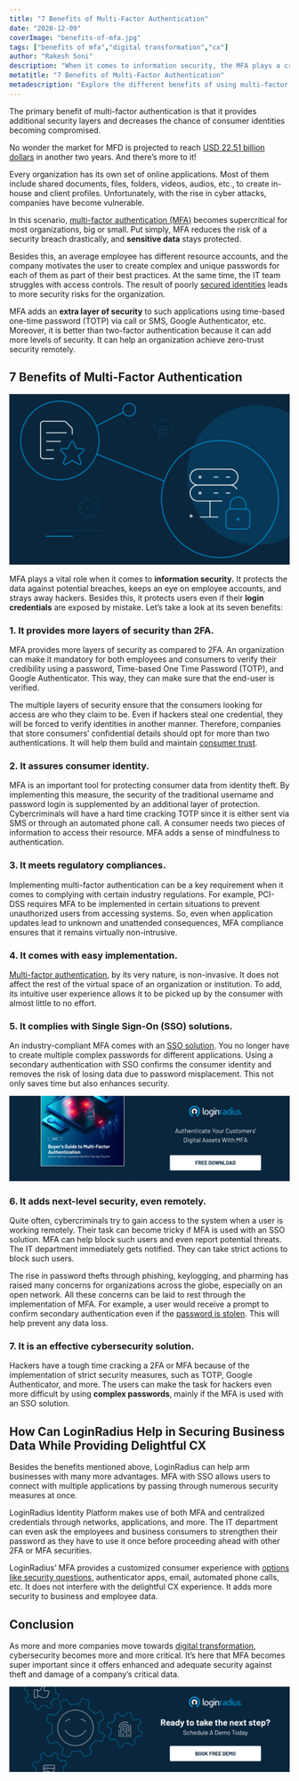 ```yaml
---
title: "7 Benefits of Multi-Factor Authentication"
date: "2020-12-09"
coverImage: "benefits-of-mfa.jpg"
tags: ["benefits of mfa","digital transformation","cx"]
author: "Rakesh Soni"
description: "When it comes to information security, the MFA plays a crucial role. It protects information from possible hacks, keeps an eye on employee accounts, and scares hackers away. Besides this even though their login credentials are leaked by accident, it protects users."
metatitle: "7 Benefits of Multi-Factor Authentication"
metadescription: "Explore the different benefits of using multi-factor authentication and how you can enhance security for your business using additional layers of authentication."
---
```


The primary benefit of multi-factor authentication is that it provides additional security layers and decreases the chance of consumer identities becoming compromised.

No wonder the market for MFD is projected to reach [USD 22.51 billion dollars](https://www.marketsandmarkets.com/Market-Reports/multi-factor-authentication-market-877.html) in another two years. And there’s more to it!

Every organization has its own set of online applications. Most of them include shared documents, files, folders, videos, audios, etc., to create in-house and client profiles. Unfortunately, with the rise in cyber attacks, companies have become vulnerable. 

In this scenario, [multi-factor authentication (MFA)](https://www.loginradius.com/multi-factor-authentication/) becomes supercritical for most organizations, big or small. Put simply, MFA reduces the risk of a security breach drastically, and **sensitive data** stays protected. 

Besides this, an average employee has different resource accounts, and the company motivates the user to create complex and unique passwords for each of them as part of their best practices. At the same time, the IT team struggles with access controls. The result of poorly [secured identities](https://www.loginradius.com/blog/2019/12/identity-as-a-service-for-business/) leads to more security risks for the organization.

MFA adds an **extra layer of security** to such applications using time-based one-time password (TOTP) via call or SMS, Google Authenticator, etc. Moreover, it is better than two-factor authentication because it can add more levels of security. It can help an organization achieve zero-trust security remotely.


## 7 Benefits of Multi-Factor Authentication


![loginradius-mfa](loginradius-mfa.png)

MFA plays a vital role when it comes to **information security.** It protects the data against potential breaches, keeps an eye on employee accounts, and strays away hackers. Besides this, it protects users even if their **login credentials** are exposed by mistake. Let’s take a look at its seven benefits: 


### 1. It provides more layers of security than 2FA.

MFA provides more layers of security as compared to 2FA. An organization can make it mandatory for both employees and consumers to verify their credibility using a password, Time-based One Time Password (TOTP), and Google Authenticator. This way, they can make sure that the end-user is verified. 

The multiple layers of security ensure that the consumers looking for access are who they claim to be. Even if hackers steal one credential, they will be forced to verify identities in another manner. Therefore, companies that store consumers’ confidential details should opt for more than two authentications. It will help them build and maintain [consumer trust](https://www.loginradius.com/customer-security/).


### 2. It assures consumer identity.

MFA is an important tool for protecting consumer data from identity theft. By implementing this measure, the security of the traditional username and password login is supplemented by an additional layer of protection. Cybercriminals will have a hard time cracking TOTP since it is either sent via SMS or through an automated phone call. A consumer needs two pieces of information to access their resource. MFA adds a sense of mindfulness to authentication.


### 3. It meets regulatory compliances.

Implementing multi-factor authentication can be a key requirement when it comes to complying with certain industry regulations. For example, PCI-DSS requires MFA to be implemented in certain situations to prevent unauthorized users from accessing systems. So, even when application updates lead to unknown and unattended consequences, MFA compliance ensures that it remains virtually non-intrusive.


### 4. It comes with easy implementation.

[Multi-factor authentication](https://www.loginradius.com/blog/identity/2019/06/what-is-multi-factor-authentication/), by its very nature, is non-invasive. It does not affect the rest of the virtual space of an organization or institution. To add, its intuitive user experience allows it to be picked up by the consumer with almost little to no effort.


### 5. It complies with Single Sign-On (SSO) solutions.

An industry-compliant MFA comes with an [SSO solution](https://www.loginradius.com/single-sign-on/). You no longer have to create multiple complex passwords for different applications. Using a secondary authentication with SSO confirms the consumer identity and removes the risk of losing data due to password misplacement. This not only saves time but also enhances security.

[![EB-buyers-GD-to-MFA](EB-buyers-GD-to-MFA.png)](https://www.loginradius.com/resource/buyers-guide-to-multi-factor-authentication/)

### 6. It adds next-level security, even remotely.

Quite often, cybercriminals try to gain access to the system when a user is working remotely. Their task can become tricky if MFA is used with an SSO solution. MFA can help block such users and even report potential threats. The IT department immediately gets notified. They can take strict actions to block such users.

The rise in password thefts through phishing, keylogging, and pharming has raised many concerns for organizations across the globe, especially on an open network. All these concerns can be laid to rest through the implementation of MFA. For example, a user would receive a prompt to confirm secondary authentication even if the [password is stolen](https://www.loginradius.com/blog/2019/09/prevent-credential-stuffing-attacks/). This will help prevent any data loss.


### 7. It is an effective cybersecurity solution.

Hackers have a tough time cracking a 2FA or MFA because of the implementation of strict security measures, such as TOTP, Google Authenticator, and more. The users can make the task for hackers even more difficult by using **complex passwords**, mainly if the MFA is used with an SSO solution.


## How Can LoginRadius Help in Securing Business Data While Providing Delightful CX

Besides the benefits mentioned above, LoginRadius can help arm businesses with many more advantages. MFA with SSO allows users to connect with multiple applications by passing through numerous security measures at once. 

LoginRadius Identity Platform makes use of both MFA and centralized credentials through networks, applications, and more. The IT department can even ask the employees and business consumers to strengthen their password as they have to use it once before proceeding ahead with other 2FA or MFA securities. 

LoginRadius’ MFA provides a customized consumer experience with [options like security questions](https://www.loginradius.com/blog/2019/01/best-practices-choosing-good-security-questions/), authenticator apps, email, automated phone calls, etc. It does not interfere with the delightful CX experience. It adds more security to business and employee data.


## Conclusion

As more and more companies move towards [digital transformation](https://www.loginradius.com/blog/identity/2018/11/enterprise-needs-digital-business-transformation-strategy/), cybersecurity becomes more and more critical. It’s here that MFA becomes super important since it offers enhanced and adequate security against theft and damage of a company’s critical data.

[![book-a-demo-loginradius](../../assets/book-a-demo-loginradius.png)](https://www.loginradius.com/book-a-demo/)
